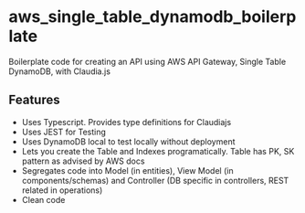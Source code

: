 # aws_single_table_dynamodb_boilerplate
Boilerplate code for creating an API using AWS API Gateway, Single Table DynamoDB, with Claudia.js

## Features
- Uses Typescript. Provides type definitions for Claudiajs
- Uses JEST for Testing
- Uses DynamoDB local to test locally without deployment
- Lets you create the Table and Indexes programatically. Table has PK, SK pattern as advised by AWS docs
- Segregates code into Model (in entities), View Model (in components/schemas) and Controller (DB specific in controllers, REST related in operations)
- Clean code